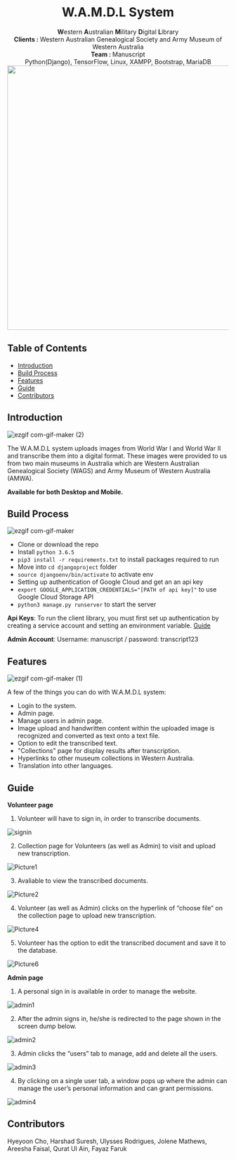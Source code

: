 <h1 align="center"> W.A.M.D.L System </h1> 

<div align="center"><b>W</b>estern <b>A</b>ustralian <b>M</b>ilitary <b>D</b>igital <b>L</b>ibrary </div>
<div align="center">
  <b>Clients : </b>Western Australian Genealogical Society and                  Army Museum of Western Australia
</div>
<div align="center">
  <b>Team : </b>Manuscript
</div>
<div align="center">Python(Django), TensorFlow, Linux, XAMPP, Bootstrap, MariaDB</div>
<div align="center">
<img src="https://user-images.githubusercontent.com/62449446/95002145-d998aa80-060b-11eb-8f1a-acf215aa9e08.png" width="600px"></img>
</div>

## Table of Contents

- [Introduction](#introduction)
- [Build Process](#build-process)
- [Features](#features)
- [Guide](#guide)
- [Contributors](#contributors)



## Introduction
![ezgif com-gif-maker (2)](https://user-images.githubusercontent.com/62449446/95002478-83c60180-060f-11eb-92c0-b55be391f263.gif)

The W.A.M.D.L system uploads images from World War I and World War II and transcribe them into a digital format. These images were provided to us from two main museums in Australia which are Western Australian Genealogical Society (WAGS) and Army Museum of Western Australia (AMWA). 

**Available for both Desktop and Mobile.**




## Build Process
![ezgif com-gif-maker](https://user-images.githubusercontent.com/62449446/95002319-6f810500-060d-11eb-9a99-44c81d606878.gif)
- Clone or download the repo
- Install `python 3.6.5`
- `pip3 install -r requirements.txt` to install packages required to run
- Move into `cd djangoproject` folder
- `source djangoenv/bin/activate` to activate env
- Setting up authentication of Google Cloud and get an an api key
- `export GOOGLE_APPLICATION_CREDENTIALS="[PATH of api key]"` to use Google Cloud Storage API
- `python3 manage.py runserver` to start the server

**Api Keys**: To run the client library, you must first set up authentication by creating a service account and setting an environment variable. [Guide](https://cloud.google.com/storage/docs/reference/libraries#client-libraries-install-python)

**Admin Account**: Username: manuscript / password: transcript123




## Features
![ezgif com-gif-maker (1)](https://user-images.githubusercontent.com/62449446/95002376-2da48e80-060e-11eb-96c3-3b10c3724ee9.gif)

A few of the things you can do with W.A.M.D.L system:

* Login to the system.
* Admin page.
* Manage users in admin page.
* Image upload and handwritten content within the uploaded image is recognized and converted as text onto a text file.
* Option to edit the transcribed text.
* "Collections" page for display results after transcription.
* Hyperlinks to other museum collections in Western Australia.
* Translation into other languages.



## Guide
**Volunteer page** 

  1. Volunteer will have to sign in, in order to transcribe documents.

  ![signin](https://user-images.githubusercontent.com/62449446/95002523-06e75780-0610-11eb-89e3-9ffd735d0561.png)

  2. Collection page for Volunteers (as well as Admin) to visit and upload new transcription.

  ![Picture1](https://user-images.githubusercontent.com/62449446/95002608-eec40800-0610-11eb-9cb4-c65f3d6c30e4.png)

  3. Avaliable to view the transcribed documents.  

  ![Picture2](https://user-images.githubusercontent.com/62449446/95002600-d18f3980-0610-11eb-9b33-839339584b4b.png)

  4. Volunteer (as well as Admin) clicks on the hyperlink of “choose file” on the collection page to upload new transcription.

  ![Picture4](https://user-images.githubusercontent.com/62449446/95002576-92f97f00-0610-11eb-85f9-fde70e231768.png)

  5. Volunteer has the option to edit the transcribed document and save it to the database.

  ![Picture6](https://user-images.githubusercontent.com/62449446/95002583-a4db2200-0610-11eb-89c0-cd799bc43ef4.png)


**Admin page** 

  1. A personal sign in is available in order to manage the website.

  ![admin1](https://user-images.githubusercontent.com/62449446/95002650-68f48c80-0611-11eb-86d2-4c04ca4a2991.png)

  2. After the admin signs in, he/she is redirected to the page shown in the screen dump below.

  ![admin2](https://user-images.githubusercontent.com/62449446/95002653-6b56e680-0611-11eb-9f0f-e3172e0c17ed.png)

  3. Admin clicks the “users” tab to manage, add and delete all the users. 

  ![admin3](https://user-images.githubusercontent.com/62449446/95002655-6e51d700-0611-11eb-865c-4c3ca9d9449f.png)

  4. By clicking on a single user tab, a window pops up where the admin can manage the user’s personal information and can grant permissions.

  ![admin4](https://user-images.githubusercontent.com/62449446/95002657-701b9a80-0611-11eb-9791-e054f13d35f4.png)


## Contributors
Hyeyoon Cho, Harshad Suresh, Ulysses Rodrigues, Jolene Mathews, Areesha Faisal, Qurat Ul Ain, Fayaz Faruk



